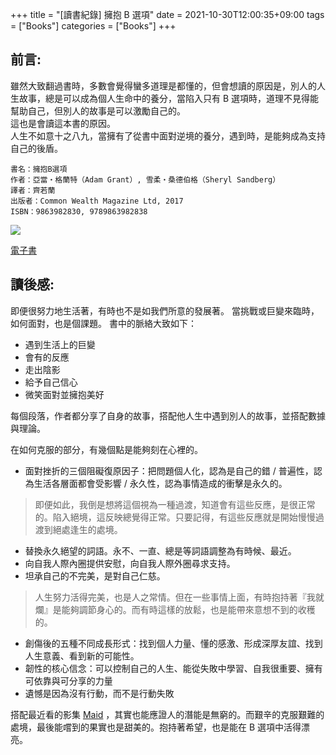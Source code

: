 +++
title = "[讀書紀錄] 擁抱 B 選項"
date = 2021-10-30T12:00:35+09:00
tags = ["Books"]
categories = ["Books"]
+++

## 前言:

雖然大致翻過書時，多數會覺得蠻多道理是都懂的，但會想讀的原因是，別人的人生故事，總是可以成為個人生命中的養分，當陷入只有 B 選項時，道理不見得能幫助自己，但別人的故事是可以激勵自己的。  
這也是會讀這本書的原因。  
人生不如意十之八九，當擁有了從書中面對逆境的養分，遇到時，是能夠成為支持自己的後盾。  

```
書名：擁抱B選項
作者：亞當‧格蘭特（Adam Grant）, 雪柔‧桑德伯格（Sheryl Sandberg）
譯者：齊若蘭
出版者：Common Wealth Magazine Ltd, 2017
ISBN：9863982830, 9789863982838
```

![](https://books.google.com/books/publisher/content/images/frontcover/jY2sDwAAQBAJ?fife=w200-h300)

[電子書](https://play.google.com/store/books/details?id=jY2sDwAAQBAJ)

## 讀後感:

即便很努力地生活著，有時也不是如我們所意的發展著。
當挑戰或巨變來臨時，如何面對，也是個課題。
書中的脈絡大致如下：  

- 遇到生活上的巨變
- 會有的反應
- 走出陰影
- 給予自己信心
- 微笑面對並擁抱美好

每個段落，作者都分享了自身的故事，搭配他人生中遇到別人的故事，並搭配數據與理論。

在如何克服的部分，有幾個點是能夠刻在心裡的。

- 面對挫折的三個阻礙復原因子：把問題個人化，認為是自己的錯 / 普遍性，認為生活各層面都會受影響 / 永久性，認為事情造成的衝擊是永久的。  

> 即便如此，我倒是想將這個視為一種過渡，知道會有這些反應，是很正常的。陷入絕境，這反映總覺得正常。只要記得，有這些反應就是開始慢慢過渡到絕處逢生的處境。  

- 替換永久絕望的詞語。永不、一直、總是等詞語調整為有時候、最近。  
- 向自我人際內圈提供安慰，向自我人際外圈尋求支持。 
- 坦承自己的不完美，是對自己仁慈。  

> 人生努力活得完美，也是人之常情。但在一些事情上面，有時抱持著『我就爛』是能夠調節身心的。而有時這樣的放鬆，也是能帶來意想不到的收穫的。  

- 創傷後的五種不同成長形式：找到個人力量、懂的感激、形成深厚友誼、找到人生意義、看到新的可能性。  
- 韌性的核心信念：可以控制自己的人生、能從失敗中學習、自我很重要、擁有可依靠與可分享的力量  
- 遺憾是因為沒有行動，而不是行動失敗  
  
搭配最近看的影集 [Maid](https://www.netflix.com/jp-en/title/81166770) ，其實也能應證人的潛能是無窮的。而艱辛的克服艱難的處境，最後能嚐到的果實也是甜美的。抱持著希望，也是能在 B 選項中活得漂亮。
